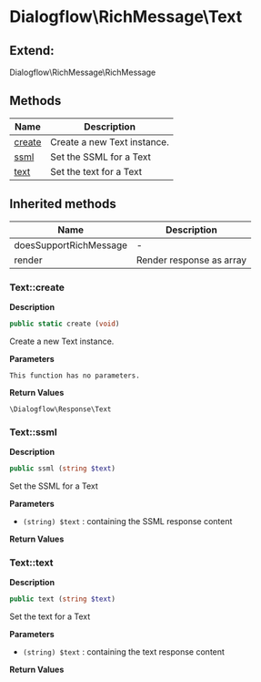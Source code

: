 # Dialogflow\RichMessage\Text  





## Extend:

Dialogflow\RichMessage\RichMessage

## Methods

| Name | Description |
|------|-------------|
|[create](#textcreate)|Create a new Text instance.|
|[ssml](#textssml)|Set the SSML for a Text|
|[text](#texttext)|Set the text for a Text|

## Inherited methods

| Name | Description |
|------|-------------|
|doesSupportRichMessage|-|
|render|Render response as array|



### Text::create  

**Description**

```php
public static create (void)
```

Create a new Text instance. 

 

**Parameters**

`This function has no parameters.`

**Return Values**

`\Dialogflow\Response\Text`





### Text::ssml  

**Description**

```php
public ssml (string $text)
```

Set the SSML for a Text 

 

**Parameters**

* `(string) $text`
: containing the SSML response content  

**Return Values**




### Text::text  

**Description**

```php
public text (string $text)
```

Set the text for a Text 

 

**Parameters**

* `(string) $text`
: containing the text response content  

**Return Values**



